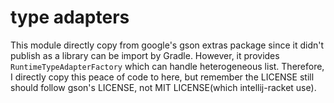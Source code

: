 # type adapters

This module directly copy from google's gson extras package since it didn't publish as a library can be import by Gradle. However, it provides `RuntimeTypeAdapterFactory` which can handle heterogeneous list. Therefore, I directly copy this peace of code to here, but remember the LICENSE still should follow gson's LICENSE, not MIT LICENSE(which intellij-racket use).
